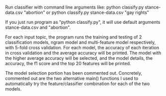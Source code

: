 Run classifier with command line arguments like: 
python classify.py stance-data.csv "abortion"
or
python classify.py stance-data.csv "gay rights"

If you just run program as "python classify.py", it will use default arguments stance-data.csv and "abortion".

For each input topic, the program runs the training and testing of 2 classification models, ngram model and multi-feature model respectively, with 5-fold cross validation.
For each model, the accuracy of each iteration in cross validation and the average accuracy will be printed. 
The model with the higher average accuracy will be selected, and the model details, the accuracy, the f1 score and the top 20 features will be printed.

The model selection portion has been commented out. Concretely, commented out are the two alternative main() functions I used to automatically try the feature/classifier combination for each of the two models.
